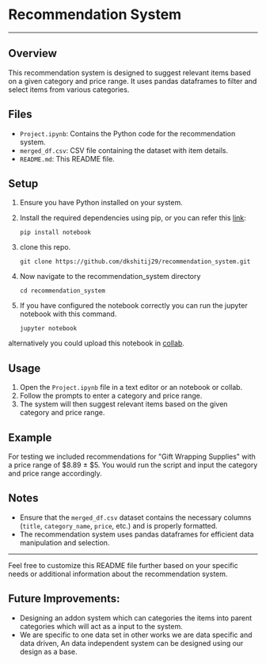 # Recommendation System
---
## Overview

This recommendation system is designed to suggest relevant items based on a given category and price range. It uses pandas dataframes to filter and select items from various categories.

## Files

- `Project.ipynb`: Contains the Python code for the recommendation system.
- `merged_df.csv`: CSV file containing the dataset with item details.
- `README.md`: This README file.

## Setup

1. Ensure you have Python installed on your system.

2. Install the required dependencies using pip, or you can refer this [link](https://jupyter.org/install):

   ```
   pip install notebook
   ```
2. clone this repo.
    ```
    git clone https://github.com/dkshitij29/recommendation_system.git
    ```
3. Now navigate to the recommendation_system directory

    ```
    cd recommendation_system
    ```
4. If you have configured the notebook correctly you can run the jupyter notebook with this command.
    ```
    jupyter notebook
    ```

alternatively you could upload this notebook in [collab](https://colab.research.google.com).

## Usage

1. Open the `Project.ipynb` file in a text editor or an notebook or collab.
4. Follow the prompts to enter a category and price range.
5. The system will then suggest relevant items based on the given category and price range.

## Example

For testing we included recommendations for "Gift Wrapping Supplies" with a price range of $8.89 ± $5. You would run the script and input the category and price range accordingly.

## Notes

- Ensure that the `merged_df.csv` dataset contains the necessary columns (`title`, `category_name`, `price`, etc.) and is properly formatted.
- The recommendation system uses pandas dataframes for efficient data manipulation and selection.

---

Feel free to customize this README file further based on your specific needs or additional information about the recommendation system.

## Future Improvements:
- Designing an addon system which can categories the items into parent categories which will act as a input to the system.
- We are specific to one data set in other works we are data specific and data driven, An data independent system can be designed using our design as a base.
